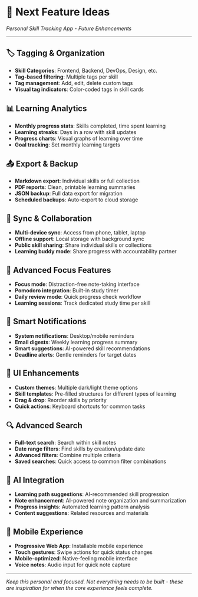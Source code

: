# 🚀 Next Feature Ideas

*Personal Skill Tracking App - Future Enhancements*

---

## 🏷️ **Tagging & Organization**
- **Skill Categories**: Frontend, Backend, DevOps, Design, etc.
- **Tag-based filtering**: Multiple tags per skill
- **Tag management**: Add, edit, delete custom tags
- **Visual tag indicators**: Color-coded tags in skill cards

## 📊 **Learning Analytics** 
- **Monthly progress stats**: Skills completed, time spent learning
- **Learning streaks**: Days in a row with skill updates
- **Progress charts**: Visual graphs of learning over time
- **Goal tracking**: Set monthly learning targets

## 📤 **Export & Backup**
- **Markdown export**: Individual skills or full collection
- **PDF reports**: Clean, printable learning summaries
- **JSON backup**: Full data export for migration
- **Scheduled backups**: Auto-export to cloud storage

## 🔄 **Sync & Collaboration**
- **Multi-device sync**: Access from phone, tablet, laptop
- **Offline support**: Local storage with background sync
- **Public skill sharing**: Share individual skills or collections
- **Learning buddy mode**: Share progress with accountability partner

## 🎯 **Advanced Focus Features**
- **Focus mode**: Distraction-free note-taking interface
- **Pomodoro integration**: Built-in study timer
- **Daily review mode**: Quick progress check workflow
- **Learning sessions**: Track dedicated study time per skill

## 🔔 **Smart Notifications**
- **System notifications**: Desktop/mobile reminders
- **Email digests**: Weekly learning progress summary
- **Smart suggestions**: AI-powered skill recommendations
- **Deadline alerts**: Gentle reminders for target dates

## 🎨 **UI Enhancements**
- **Custom themes**: Multiple dark/light theme options
- **Skill templates**: Pre-filled structures for different types of learning
- **Drag & drop**: Reorder skills by priority
- **Quick actions**: Keyboard shortcuts for common tasks

## 🔍 **Advanced Search**
- **Full-text search**: Search within skill notes
- **Date range filters**: Find skills by creation/update date
- **Advanced filters**: Combine multiple criteria
- **Saved searches**: Quick access to common filter combinations

## 🤖 **AI Integration**
- **Learning path suggestions**: AI-recommended skill progression
- **Note enhancement**: AI-powered note organization and summarization
- **Progress insights**: Automated learning pattern analysis
- **Content suggestions**: Related resources and materials

## 📱 **Mobile Experience**
- **Progressive Web App**: Installable mobile experience
- **Touch gestures**: Swipe actions for quick status changes
- **Mobile-optimized**: Native-feeling mobile interface
- **Voice notes**: Audio input for quick note capture

---

*Keep this personal and focused. Not everything needs to be built - these are inspiration for when the core experience feels complete.*